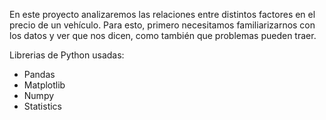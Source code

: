 En este proyecto analizaremos las relaciones entre distintos factores en el precio de un vehículo. Para esto, primero necesitamos familiarizarnos con los datos y ver que nos dicen, como también que problemas pueden traer.

Librerias de Python usadas:
- Pandas
- Matplotlib
- Numpy
- Statistics
